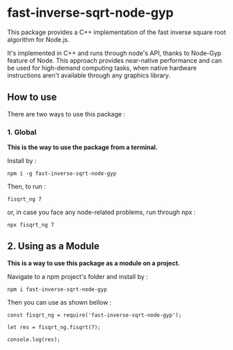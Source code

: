 # fast-inverse-sqrt-node-gyp

This package provides a C++ implementation of the fast inverse square root algorithm for Node.js.

It's implemented in C++ and runs through node's API, thanks to Node-Gyp feature of Node. This approach provides near-native performance and can be used for high-demand computing tasks, when native hardware instructions aren't available through any graphics library.

## How to use

There are two ways to use this package :

### 1. Global

**This is the way to use the package from a terminal.**

Install by :

```
npm i -g fast-inverse-sqrt-node-gyp
```

Then, to run :

```
fisqrt_ng 7
```

or, in case you face any node-related problems, run through npx :

```
npx fisqrt_ng 7
```

## 2. Using as a Module

**This is a way to use this package as a module on a project.**

Navigate to a npm project's folder and install by : 

```
npm i fast-inverse-sqrt-node-gyp
```

Then you can use as shown bellow :

```
const fisqrt_ng = require('fast-inverse-sqrt-node-gyp');

let res = fisqrt_ng.fisqrt(7);

console.log(res);
```
